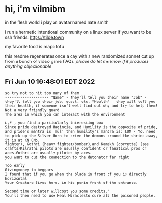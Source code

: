 # hi, i'm vilmibm

in the flesh world i play an avatar named nate smith

i run a hermetic intentional community on a linux server if you want to be ssh friends: https://tilde.town

my favorite food is mapo tofu

this readme regenerates once a day with a new randomized sonnet cut up from a bunch of video game FAQs.
_please do let me know if it produces anything objectionable_

## Fri Jun 10 16:48:01 EDT 2022

    so try not to hit too many of them
    -------------------- "Name" - they'll tell you their name "Job" - they'll tell you their job, quest, etc. "Health" - they will tell you their health, if someone isn't well find out why and try to help them!
    Not a very friendly guard
    The area in which you can interact with the environment.
    
    L,F , you find a particularly interesting box
    Since pride destroyed Magincia, and Humility is the opposite of pride, and pride's mantra is 'mul' then humility's mantra is: LUM - You need to pick up the Silver Horn to drive the demons around the shrine away, it is at KN CNo.
    fighter), Gothri (heavy fighter/bomber),and Kamekh (corvette) (see crafts)Kilrathi pilots are usually confident or fanatical pros or aces.Gothri are usually piloted by aces.
    you want to cut the connection to the detonator far right
    
    Too early
    Givingmoney to beggars
    I found that if you go when the blade in front of you is directly horizontal
    Your Creature lives here, in his penin front of the entrance.
    
    Second time or later willcost you some credits.'
    You'll then need to use Heal Miraclesto cure all the poisoned people.

